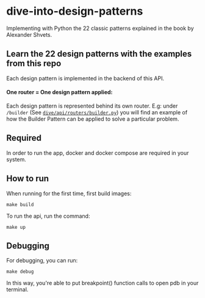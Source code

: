 # dive-into-design-patterns
Implementing with Python the 22 classic patterns explained in the book by Alexander Shvets.

## Learn the 22 design patterns with the examples from this repo
Each design pattern is implemented in the backend of this API.

#### One router = One design pattern applied:

Each design pattern is represented behind its own router. E.g: under `/builder` (See [`dive/api/routers/builder.py`](https://github.com/gonza56d/dive-into-design-patterns/blob/master/dive/api/routers/builder.py)) you will find an example of how the Builder Pattern can be applied to solve a particular problem.

## Required
In order to run the app, docker and docker compose are required in your system.


## How to run
When running for the first time, first build images:
```
make build
```

To run the api, run the command:
```
make up
```

## Debugging
For debugging, you can run:
```
make debug
```
In this way, you're able to put breakpoint() function calls to open pdb in your terminal.
